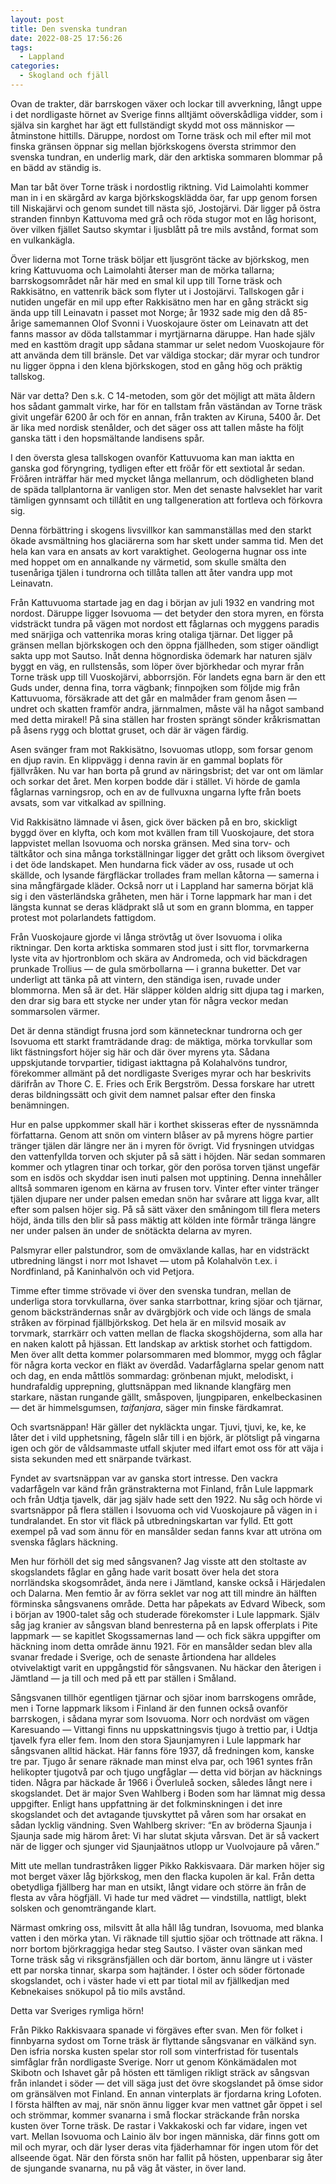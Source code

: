 ```yaml
---
layout: post
title: Den svenska tundran
date: 2022-08-25 17:56:26
tags: 
  - Lappland 
categories: 
  - Skogland och fjäll
---
```


Ovan de trakter, där barrskogen växer och lockar till avverkning, långt uppe i det nordligaste hörnet av Sverige finns alltjämt oöverskådliga vidder, som i själva sin karghet har ägt ett fullständigt skydd mot oss människor &mdash; åtminstone hittills. Däruppe, nordost om Torne träsk och mil efter mil mot finska gränsen öppnar sig mellan björkskogens översta strimmor den svenska tundran, en underlig mark, där den arktiska sommaren blommar på en bädd av ständig is.

Man tar båt över Torne träsk i nordostlig riktning. Vid Laimolahti kommer man in i en skärgård av karga björkskogsklädda öar, far upp genom forsen till Niskajärvi och genom sundet till nästa sjö, Jostojärvi. Där ligger på östra stranden finnbyn Kattuvoma med grå och röda stugor mot en låg horisont, över vilken fjället Sautso skymtar i ljusblått på tre mils avstånd, format som en vulkankägla.

Över liderna mot Torne träsk böljar ett ljusgrönt täcke av björkskog, men kring Kattuvuoma och Laimolahti återser man de mörka tallarna; barrskogsområdet når här med en smal kil upp till Torne träsk och Rakkisätno, en vattenrik bäck som flyter ut i Jostojärvi. Tallskogen går i nutiden ungefär en mil upp efter Rakkisätno men har en gång sträckt sig ända upp till Leinavatn i passet mot Norge; år 1932 sade mig den då 85-årige samemannen Olof Svonni i Vuoskojaure öster om Leinavatn att det fanns massor av döda tallstammar i myrtjärnarna däruppe. Han hade själv med en kasttöm dragit upp sådana stammar ur selet nedom Vuoskojaure för att använda dem till bränsle. Det var väldiga stockar; där myrar och tundror nu ligger öppna i den klena björkskogen, stod en gång hög och präktig tallskog.

När var detta? Den s.k. C 14-metoden, som gör det möjligt att mäta åldern hos sådant gammalt virke, har för en tallstam från väständan av Torne träsk givit ungefär 6200 år och för en annan, från trakten av Kiruna, 5400 år. Det är lika med nordisk stenålder, och det säger oss att tallen måste ha följt ganska tätt i den hopsmältande landisens spår.

I den översta glesa tallskogen ovanför Kattuvuoma kan man iaktta en ganska god föryngring, tydligen efter ett fröår för ett sextiotal år sedan. Fröåren inträffar här med mycket långa mellanrum, och dödligheten bland de späda tallplantorna är vanligen stor. Men det senaste halvseklet har varit tämligen gynnsamt och tillåtit en ung tallgeneration att fortleva och förkovra sig.

Denna förbättring i skogens livsvillkor kan sammanställas med den starkt ökade avsmältning hos glaciärerna som har skett under samma tid. Men det hela kan vara en ansats av kort varaktighet. Geologerna hugnar oss inte med hoppet om en annalkande ny värmetid, som skulle smälta den tusenåriga tjälen i tundrorna och tillåta tallen att åter vandra upp mot Leinavatn.

Från Kattuvuoma startade jag en dag i början av juli 1932 en vandring mot nordost. Däruppe ligger Isovuoma &mdash; det betyder den stora myren, en första vidsträckt tundra på vägen mot nordost ett fåglarnas och myggens paradis med snärjiga och vattenrika moras kring otaliga tjärnar. Det ligger på gränsen mellan björkskogen och den öppna fjällheden, som stiger oändligt sakta upp mot Sautso. Inåt denna högnordiska ödemark har naturen själv byggt en väg, en rullstensås, som löper över björkhedar och myrar från Torne träsk upp till Vuoskojärvi, abborrsjön. För landets egna barn är den ett Guds under, denna fina, torra vägbank; finnpojken som följde mig från Kattuvuoma, försäkrade att det går en malmåder fram genom
åsen &mdash; undret och skatten framför andra, järnmalmen, måste väl ha något samband med detta mirakel! På sina ställen har frosten sprängt sönder kråkrismattan på åsens rygg och blottat gruset, och där är vägen färdig.

Asen svänger fram mot Rakkisätno, Isovuomas utlopp, som forsar genom en djup ravin. En klippvägg i denna ravin är en gammal boplats för fjällvråken. Nu var han borta på grund av näringsbrist; det var ont om lämlar och sorkar det året. Men korpen bodde där i stället. Vi hörde de gamla fåglarnas varningsrop, och en av de fullvuxna ungarna lyfte från boets avsats, som var vitkalkad av spillning.

Vid Rakkisätno lämnade vi åsen, gick över bäcken på en bro, skickligt byggd över en klyfta, och kom mot kvällen fram till Vuoskojaure, det stora lappvistet mellan Isovuoma och norska gränsen. Med sina torv- och tältkåtor och sina många torkställningar ligger det grått och liksom övergivet i det öde landskapet. Men hundarna fick väder av oss, rusade ut och skällde, och lysande färgfläckar trollades fram mellan kåtorna &mdash; samerna i sina mångfärgade kläder. Också norr ut i Lappland har samerna börjat klä sig i den västerländska gråheten, men här i Torne lappmark har man i det längsta kunnat se deras klädprakt slå ut som en grann blomma, en tapper protest mot polarlandets fattigdom.

Från Vuoskojaure gjorde vi långa strövtåg ut över Isovuoma i olika riktningar. Den korta arktiska sommaren stod just i sitt flor, torvmarkerna lyste vita av hjortronblom och skära av Andromeda, och vid bäckdragen prunkade Trollius &mdash; de gula smörbollarna &mdash; i granna buketter. Det var underligt att tänka på att vintern, den ständiga isen, ruvade under blommorna. Men så är det. Här släpper kölden aldrig sitt djupa tag i marken, den drar sig bara ett stycke ner under ytan för några veckor medan sommarsolen värmer.

Det är denna ständigt frusna jord som kännetecknar tundrorna och ger Isovuoma ett starkt framträdande drag: de mäktiga, mörka torvkullar som likt fästningsfort höjer sig här och där över myrens yta. Sådana uppskjutande torvpartier, tidigast iakttagna på Kolahalvöns tundror, förekommer allmänt på det nordligaste Sveriges myrar och har beskrivits därifrån av Thore C. E. Fries och Erik Bergström. Dessa forskare har utrett deras bildningssätt och givit dem namnet palsar efter den finska benämningen.

Hur en palse uppkommer skall här i korthet skisseras efter de nyssnämnda författarna. Genom att snön om vintern blåser av på myrens högre partier tränger tjälen där längre ner än i myren för övrigt. Vid frysningen utvidgas den vattenfyllda torven och skjuter på så sätt i höjden. När sedan sommaren kommer och ytlagren tinar och torkar, gör den porösa torven tjänst ungefär som en isdös och skyddar isen inuti palsen mot upptining. Denna innehåller alltså sommaren igenom en kärna av frusen torv. Vinter efter vinter tränger tjälen djupare ner under palsen emedan snön har svårare att ligga kvar, allt efter som palsen höjer sig. På så sätt växer den småningom till flera meters höjd, ända tills den blir så pass mäktig att kölden inte förmår tränga längre ner under palsen än under de snötäckta delarna av myren.

Palsmyrar eller palstundror, som de omväxlande kallas, har en vidsträckt utbredning längst i norr mot Ishavet &mdash; utom på Kolahalvön t.ex. i Nordfinland, på Kaninhalvön och vid Petjora.

Timme efter timme strövade vi över den svenska tundran, mellan de underliga stora torvkullarna, över sanka starrbottnar, kring sjöar och tjärnar, genom bäcksträndernas snår av dvärgbjörk och vide och längs de smala stråken av förpinad fjällbjörkskog. Det hela är en milsvid mosaik av torvmark, starrkärr och vatten mellan de flacka skogshöjderna, som alla har en naken kalott på hjässan. Ett landskap av arktisk storhet och fattigdom. Men över allt detta kommer polarsommaren med blommor, mygg och fåglar för några korta veckor en fläkt av överdåd. Vadarfåglarna spelar genom natt och dag, en enda måttlös sommardag: grönbenan mjukt, melodiskt, i hundrafaldig upprepning, gluttsnäppan med liknande klangfärg men starkare, nästan rungande gällt, småspoven, ljungpiparen, enkelbeckasinen &mdash; det är himmelsgumsen, _taifanjara_, säger min finske färdkamrat.

Och svartsnäppan! Här gäller det nykläckta ungar. Tjuvi, tjuvi, ke, ke, ke låter det i vild upphetsning, fågeln slår till i en björk, är plötsligt på vingarna igen och gör de våldsammaste utfall skjuter med ilfart emot oss för att väja i sista sekunden med ett snärpande tvärkast.

Fyndet av svartsnäppan var av ganska stort intresse. Den vackra vadarfågeln var känd från gränstrakterna mot Finland, från Lule lappmark och från Udtja tjavelk, där jag själv hade sett den 1922. Nu såg och hörde vi svartsnäppor på flera ställen i Isovuoma och vid Vuoskojaure på vägen in i tundralandet. En stor vit fläck på utbredningskartan var fylld. Ett gott exempel på vad som ännu för en mansålder sedan fanns kvar att utröna om svenska fåglars häckning.

Men hur förhöll det sig med sångsvanen? Jag visste att den stoltaste av skogslandets fåglar en gång hade varit bosatt över hela det stora norrländska skogsområdet, ända nere i Jämtland, kanske också i Härjedalen och Dalarna. Men femtio år av förra seklet var nog att till mindre än hälften förminska sångsvanens område. Detta har påpekats av Edvard Wibeck, som i början av 1900-talet såg och studerade förekomster i Lule lappmark. Själv såg jag kranier av sångsvan bland benresterna på en lapsk offerplats i Pite lappmark &mdash; se kapitlet Skogssamernas land &mdash; och fick säkra uppgifter om häckning inom detta område ännu 1921. För en mansålder sedan blev alla svanar fredade i Sverige, och de senaste årtiondena har alldeles otvivelaktigt varit en uppgångstid för sångsvanen. Nu häckar den återigen i Jämtland &mdash; ja till och med på ett par ställen i Småland.

Sångsvanen tillhör egentligen tjärnar och sjöar inom barrskogens område, men i Torne lappmark liksom i Finland är den funnen också ovanför barrskogen, i sådana myrar som Isovuoma. Norr och nordväst om vägen Karesuando &mdash; Vittangi finns nu uppskattningsvis tjugo à trettio par, i Udtja tjavelk fyra eller fem. Inom den stora Sjaunjamyren i Lule lappmark har sångsvanen alltid häckat. Här fanns före 1937, då fredningen kom, kanske tre par. Tjugo år senare räknade man minst elva par, och 1961 syntes från helikopter tjugotvå par och tjugo ungfåglar &mdash; detta vid början av häcknings tiden. Några par häckade år 1966 i Överluleå socken, således långt nere i skogslandet. Det är major Sven Wahlberg i Boden som har lämnat mig dessa uppgifter. Enligt hans uppfattning är det folkminskningen i det inre skogslandet och det avtagande tjuvskyttet på våren som har orsakat en sådan lycklig vändning. Sven Wahlberg skriver: &#8220;En av bröderna Sjaunja i Sjaunja sade mig härom året: Vi har slutat skjuta vårsvan. Det är så vackert när de ligger och sjunger vid Sjaunjaätnos utlopp ur Vuolvojaure på våren.&#8221;

Mitt ute mellan tundrastråken ligger Pikko Rakkisvaara. Där marken höjer sig mot berget växer låg björkskog, men den flacka kupolen är kal. Från detta obetydliga fjällberg har man en utsikt, långt vidare och större än från de flesta av våra högfjäll. Vi hade tur med vädret &mdash; vindstilla, nattligt, blekt solsken och genomträngande klart.

Närmast omkring oss, milsvitt åt alla håll låg tundran, Isovuoma, med blanka vatten i den mörka ytan. Vi räknade till sjuttio sjöar och tröttnade att räkna. I norr bortom björkraggiga hedar steg Sautso. I väster ovan sänkan med Torne träsk såg vi riksgränsfjällen och där bortom, ännu längre ut i väster ett par norska tinnar, skarpa som hajtänder. I öster och söder förtonade skogslandet, och i väster hade vi ett par tiotal mil av fjällkedjan med Kebnekaises snökupol på tio mils avstånd.

Detta var Sveriges rymliga hörn!

Från Pikko Rakkisvaara spanade vi förgäves efter svan. Men för folket i finnbyarna sydost om Torne träsk är flyttande sångsvanar en välkänd syn. Den isfria norska kusten spelar stor roll som vinterfristad för tusentals simfåglar från nordligaste Sverige. Norr ut genom Könkämädalen mot Skibotn och Ishavet går på hösten ett tämligen rikligt sträck av sångsvan från inlandet i söder &mdash; det vill säga just det övre skogslandet på ömse sidor om gränsälven mot Finland. En annan vinterplats är fjordarna kring Lofoten. I första hälften av maj, när snön ännu ligger kvar men vattnet går öppet i sel och strömmar, kommer svanarna i små flockar sträckande från norska kusten över Torne träsk. De rastar i Vakkakoski och far vidare, ingen vet vart. Mellan Isovuoma och Lainio älv bor ingen människa, där finns gott om mil och myrar, och där lyser deras vita fjäderhamnar för ingen utom för det allseende ögat. När den första snön har fallit på hösten, uppenbarar sig åter de sjungande svanarna, nu på väg åt väster, in över land.

